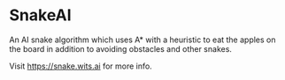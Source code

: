 # SnakeAI

An AI snake algorithm which uses A* with a heuristic to eat the apples on the board in addition to avoiding obstacles and other snakes.

Visit https://snake.wits.ai for more info.
